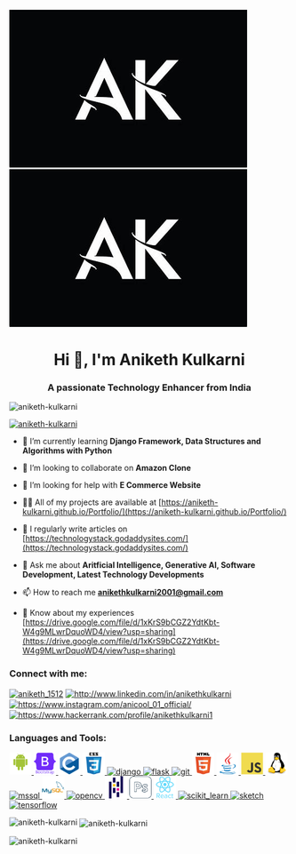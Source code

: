 ![logo](https://github.com/aniketh-kulkarni/aniketh-kulkarni/blob/main/AK%20logo.jpeg)
![logo](https://github.com/aniketh-kulkarni/aniketh-kulkarni/blob/main/AK%20logo.jpeg)

<h1 align="center">Hi 👋, I'm Aniketh Kulkarni</h1>
<h3 align="center">A passionate Technology Enhancer from India</h3>

<p align="left"> <img src="https://komarev.com/ghpvc/?username=aniketh-kulkarni&label=Profile%20views&color=0e75b6&style=flat" alt="aniketh-kulkarni" /> </p>

<p align="left"> <a href="https://github.com/ryo-ma/github-profile-trophy"><img src="https://github-profile-trophy.vercel.app/?username=aniketh-kulkarni" alt="aniketh-kulkarni" /></a> </p>

- 🌱 I’m currently learning **Django Framework, Data Structures and Algorithms with Python**

- 👯 I’m looking to collaborate on **Amazon Clone**

- 🤝 I’m looking for help with **E Commerce Website**

- 👨‍💻 All of my projects are available at [https://aniketh-kulkarni.github.io/Portfolio/](https://aniketh-kulkarni.github.io/Portfolio/)

- 📝 I regularly write articles on [https://technologystack.godaddysites.com/](https://technologystack.godaddysites.com/)

- 💬 Ask me about **Aritficial Intelligence, Generative AI, Software Development, Latest Technology Developments**

- 📫 How to reach me **anikethkulkarni2001@gmail.com**

- 📄 Know about my experiences [https://drive.google.com/file/d/1xKrS9bCGZ2YdtKbt-W4g9MLwrDquoWD4/view?usp=sharing](https://drive.google.com/file/d/1xKrS9bCGZ2YdtKbt-W4g9MLwrDquoWD4/view?usp=sharing)

<h3 align="left">Connect with me:</h3>
<p align="left">
<a href="https://twitter.com/aniketh_1512" target="blank"><img align="center" src="https://raw.githubusercontent.com/rahuldkjain/github-profile-readme-generator/master/src/images/icons/Social/twitter.svg" alt="aniketh_1512" height="30" width="40" /></a>
<a href="https://linkedin.com/in/http://www.linkedin.com/in/anikethkulkarni" target="blank"><img align="center" src="https://raw.githubusercontent.com/rahuldkjain/github-profile-readme-generator/master/src/images/icons/Social/linked-in-alt.svg" alt="http://www.linkedin.com/in/anikethkulkarni" height="30" width="40" /></a>
<a href="https://instagram.com/https://www.instagram.com/anicool_01_official/" target="blank"><img align="center" src="https://raw.githubusercontent.com/rahuldkjain/github-profile-readme-generator/master/src/images/icons/Social/instagram.svg" alt="https://www.instagram.com/anicool_01_official/" height="30" width="40" /></a>
<a href="https://www.hackerrank.com/https://www.hackerrank.com/profile/anikethkulkarni1" target="blank"><img align="center" src="https://raw.githubusercontent.com/rahuldkjain/github-profile-readme-generator/master/src/images/icons/Social/hackerrank.svg" alt="https://www.hackerrank.com/profile/anikethkulkarni1" height="30" width="40" /></a>
</p>

<h3 align="left">Languages and Tools:</h3>
<p align="left"> <a href="https://developer.android.com" target="_blank" rel="noreferrer"> <img src="https://raw.githubusercontent.com/devicons/devicon/master/icons/android/android-original-wordmark.svg" alt="android" width="40" height="40"/> </a> <a href="https://getbootstrap.com" target="_blank" rel="noreferrer"> <img src="https://raw.githubusercontent.com/devicons/devicon/master/icons/bootstrap/bootstrap-plain-wordmark.svg" alt="bootstrap" width="40" height="40"/> </a> <a href="https://www.cprogramming.com/" target="_blank" rel="noreferrer"> <img src="https://raw.githubusercontent.com/devicons/devicon/master/icons/c/c-original.svg" alt="c" width="40" height="40"/> </a> <a href="https://www.w3schools.com/css/" target="_blank" rel="noreferrer"> <img src="https://raw.githubusercontent.com/devicons/devicon/master/icons/css3/css3-original-wordmark.svg" alt="css3" width="40" height="40"/> </a> <a href="https://www.djangoproject.com/" target="_blank" rel="noreferrer"> <img src="https://cdn.worldvectorlogo.com/logos/django.svg" alt="django" width="40" height="40"/> </a> <a href="https://flask.palletsprojects.com/" target="_blank" rel="noreferrer"> <img src="https://www.vectorlogo.zone/logos/pocoo_flask/pocoo_flask-icon.svg" alt="flask" width="40" height="40"/> </a> <a href="https://git-scm.com/" target="_blank" rel="noreferrer"> <img src="https://www.vectorlogo.zone/logos/git-scm/git-scm-icon.svg" alt="git" width="40" height="40"/> </a> <a href="https://www.w3.org/html/" target="_blank" rel="noreferrer"> <img src="https://raw.githubusercontent.com/devicons/devicon/master/icons/html5/html5-original-wordmark.svg" alt="html5" width="40" height="40"/> </a> <a href="https://www.java.com" target="_blank" rel="noreferrer"> <img src="https://raw.githubusercontent.com/devicons/devicon/master/icons/java/java-original.svg" alt="java" width="40" height="40"/> </a> <a href="https://developer.mozilla.org/en-US/docs/Web/JavaScript" target="_blank" rel="noreferrer"> <img src="https://raw.githubusercontent.com/devicons/devicon/master/icons/javascript/javascript-original.svg" alt="javascript" width="40" height="40"/> </a> <a href="https://www.linux.org/" target="_blank" rel="noreferrer"> <img src="https://raw.githubusercontent.com/devicons/devicon/master/icons/linux/linux-original.svg" alt="linux" width="40" height="40"/> </a> <a href="https://www.microsoft.com/en-us/sql-server" target="_blank" rel="noreferrer"> <img src="https://www.svgrepo.com/show/303229/microsoft-sql-server-logo.svg" alt="mssql" width="40" height="40"/> </a> <a href="https://www.mysql.com/" target="_blank" rel="noreferrer"> <img src="https://raw.githubusercontent.com/devicons/devicon/master/icons/mysql/mysql-original-wordmark.svg" alt="mysql" width="40" height="40"/> </a> <a href="https://opencv.org/" target="_blank" rel="noreferrer"> <img src="https://www.vectorlogo.zone/logos/opencv/opencv-icon.svg" alt="opencv" width="40" height="40"/> </a> <a href="https://pandas.pydata.org/" target="_blank" rel="noreferrer"> <img src="https://raw.githubusercontent.com/devicons/devicon/2ae2a900d2f041da66e950e4d48052658d850630/icons/pandas/pandas-original.svg" alt="pandas" width="40" height="40"/> </a> <a href="https://www.photoshop.com/en" target="_blank" rel="noreferrer"> <img src="https://raw.githubusercontent.com/devicons/devicon/master/icons/photoshop/photoshop-line.svg" alt="photoshop" width="40" height="40"/> </a> <a href="https://reactjs.org/" target="_blank" rel="noreferrer"> <img src="https://raw.githubusercontent.com/devicons/devicon/master/icons/react/react-original-wordmark.svg" alt="react" width="40" height="40"/> </a> <a href="https://scikit-learn.org/" target="_blank" rel="noreferrer"> <img src="https://upload.wikimedia.org/wikipedia/commons/0/05/Scikit_learn_logo_small.svg" alt="scikit_learn" width="40" height="40"/> </a> <a href="https://www.sketch.com/" target="_blank" rel="noreferrer"> <img src="https://www.vectorlogo.zone/logos/sketchapp/sketchapp-icon.svg" alt="sketch" width="40" height="40"/> </a> <a href="https://www.tensorflow.org" target="_blank" rel="noreferrer"> <img src="https://www.vectorlogo.zone/logos/tensorflow/tensorflow-icon.svg" alt="tensorflow" width="40" height="40"/> </a> </p>

<p><img align="left" src="https://github-readme-stats.vercel.app/api/top-langs?username=aniketh-kulkarni&show_icons=true&locale=en&layout=compact" alt="aniketh-kulkarni" /></p>

<p>&nbsp;<img align="center" src="https://github-readme-stats.vercel.app/api?username=aniketh-kulkarni&show_icons=true&locale=en" alt="aniketh-kulkarni" /></p>

<p><img align="center" src="https://github-readme-streak-stats.herokuapp.com/?user=aniketh-kulkarni&" alt="aniketh-kulkarni" /></p>


